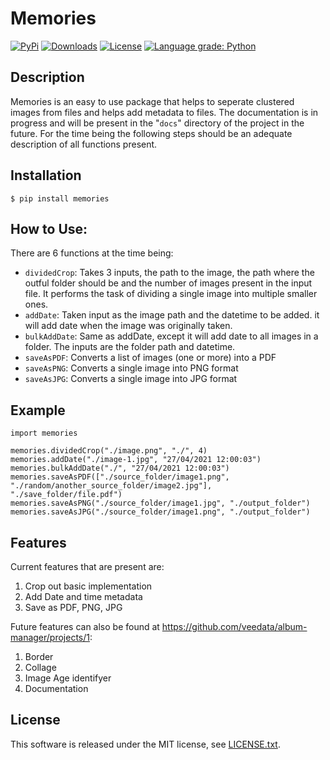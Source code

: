 Memories
======

[![PyPi](https://img.shields.io/pypi/v/memories.svg)](https://pypi.org/project/memories/)
[![Downloads](https://pepy.tech/badge/memories)](https://pepy.tech/project/memories)
[![License](https://img.shields.io/github/license/veedata/album-manager)](https://github.com/veedata/album-manager/blob/main/LICENSE.txt)
[![Language grade: Python](https://img.shields.io/lgtm/grade/python/github/veedata/album-manager)](https://lgtm.com/projects/g/veedata/album-manager/context:python)

Description
------

Memories is an easy to use package that helps to seperate clustered images from files and helps add metadata to files. The documentation is in progress and will be present in the "``docs``" directory of the project in the future. For the time being the following steps should be an adequate description of all functions present.

Installation
------

    $ pip install memories

How to Use:
------
There are 6 functions at the time being:
* ``dividedCrop``: Takes 3 inputs, the path to the image, the path where the outful folder should be and the number of images present in the input file. It performs the task of dividing a single image into multiple smaller ones. 
* ``addDate``: Taken input as the image path and the datetime to be added. it will add date when the image was originally taken.
* ``bulkAddDate``: Same as addDate, except it will add date to all images in a folder. The inputs are the folder path and datetime.
* ``saveAsPDF``: Converts a list of images (one or more) into a PDF
* ``saveAsPNG``: Converts a single image into PNG format
* ``saveAsJPG``: Converts a single image into JPG format

Example
------
  
    import memories

    memories.dividedCrop("./image.png", "./", 4)
    memories.addDate("./image-1.jpg", "27/04/2021 12:00:03")
    memories.bulkAddDate("./", "27/04/2021 12:00:03")
    memories.saveAsPDF(["./source_folder/image1.png", "./random/another_source_folder/image2.jpg"], "./save_folder/file.pdf")
    memories.saveAsPNG("./source_folder/image1.jpg", "./output_folder")
    memories.saveAsJPG("./source_folder/image1.png", "./output_folder")


Features
------

Current features that are present are: 
1. Crop out basic implementation
2. Add Date and time metadata 
3. Save as PDF, PNG, JPG

Future features can also be found at https://github.com/veedata/album-manager/projects/1:
1. Border
2. Collage
3. Image Age identifyer
4. Documentation

License
------
This software is released under the MIT license, see [LICENSE.txt](https://github.com/veedata/album-manager/blob/main/LICENSE.txt).
